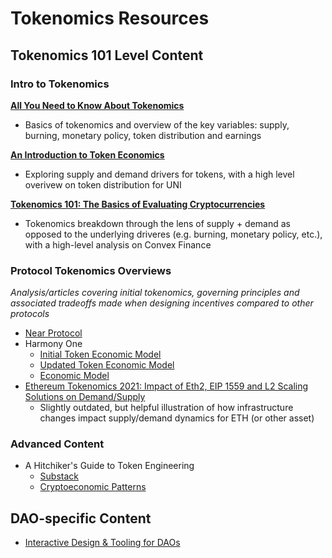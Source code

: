 # Tokenomics Resources

## Tokenomics 101 Level Content

### Intro to Tokenomics
**[All You Need to Know About Tokenomics](https://medium.com/coinmonks/all-you-need-to-know-about-tokenomics-39642fe11d02)**
- Basics of tokenomics and overview of the key variables: supply, burning, monetary policy, token distribution and earnings

**[An Introduction to Token Economics](https://alexbeckett.medium.com/an-introduction-to-token-economics-tokenomics-c6eb9211778f)**
- Exploring supply and demand drivers for tokens, with a high level overivew on token distribution for UNI 

**[Tokenomics 101: The Basics of Evaluating Cryptocurrencies](https://every.to/almanack/tokenomics-101)**
- Tokenomics breakdown through the lens of supply + demand as opposed to the underlying driveres (e.g. burning, monetary policy, etc.), with a high-level analysis on Convex Finance

### Protocol Tokenomics Overviews
_Analysis/articles covering initial tokenomics, governing principles and associated tradeoffs made when designing incentives compared to other protocols_

- [Near Protocol](https://near.org/blog/near-protocol-economics/)
- Harmony One
  - [Initial Token Economic Model](https://blog.harmony.one/harmony-token-economic-model/)
  - [Updated Token Economic Model](https://blog.harmony.one/harmonys-new-tokenomics/)
  - [Economic Model](https://docs.google.com/spreadsheets/d/1bcABBb47X8jOAQC-Dno9A9HFtLf8vlRp70P9xVqjhG4/edit#gid=1322834538)
- [Ethereum Tokenomics 2021: Impact of Eth2, EIP 1559 and L2 Scaling Solutions on Demand/Supply](https://hackernoon.com/ethereum-tokenomics-2021-impact-of-eth2-eip-1559-and-l2-scaling-solutions-on-demandsupply-gx5034tw)
  - Slightly outdated, but helpful illustration of how infrastructure changes impact supply/demand dynamics for ETH (or other asset)

### Advanced Content
- A Hitchiker's Guide to Token Engineering
  - [Substack](https://ahitchhikers.substack.com/)
  - [Cryptoeconomic Patterns](https://docs.google.com/presentation/d/1j4aNHhpaxUJjJ-DmnG2DC_zCGDc65oq-ND7zHNrmeKk/edit#slide=id.p)

## DAO-specific Content
- [Interactive Design & Tooling for DAOs](https://blog.aragon.org/incentive-design-tooling-for-daos/)
